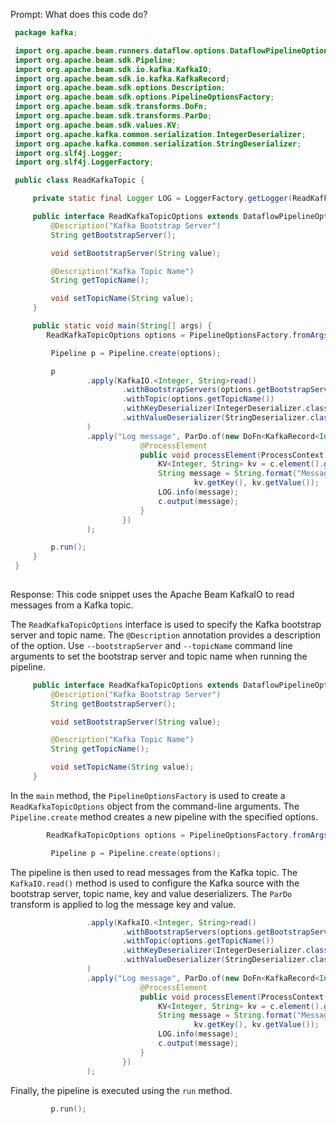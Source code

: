 Prompt:
What does this code do?

```java
 package kafka;

 import org.apache.beam.runners.dataflow.options.DataflowPipelineOptions;
 import org.apache.beam.sdk.Pipeline;
 import org.apache.beam.sdk.io.kafka.KafkaIO;
 import org.apache.beam.sdk.io.kafka.KafkaRecord;
 import org.apache.beam.sdk.options.Description;
 import org.apache.beam.sdk.options.PipelineOptionsFactory;
 import org.apache.beam.sdk.transforms.DoFn;
 import org.apache.beam.sdk.transforms.ParDo;
 import org.apache.beam.sdk.values.KV;
 import org.apache.kafka.common.serialization.IntegerDeserializer;
 import org.apache.kafka.common.serialization.StringDeserializer;
 import org.slf4j.Logger;
 import org.slf4j.LoggerFactory;

 public class ReadKafkaTopic {

     private static final Logger LOG = LoggerFactory.getLogger(ReadKafkaTopic.class);

     public interface ReadKafkaTopicOptions extends DataflowPipelineOptions {
         @Description("Kafka Bootstrap Server")
         String getBootstrapServer();

         void setBootstrapServer(String value);

         @Description("Kafka Topic Name")
         String getTopicName();

         void setTopicName(String value);
     }

     public static void main(String[] args) {
        ReadKafkaTopicOptions options = PipelineOptionsFactory.fromArgs(args).withValidation().as(ReadKafkaTopicOptions.class);

         Pipeline p = Pipeline.create(options);

         p
                 .apply(KafkaIO.<Integer, String>read()
                         .withBootstrapServers(options.getBootstrapServer())
                         .withTopic(options.getTopicName())
                         .withKeyDeserializer(IntegerDeserializer.class)
                         .withValueDeserializer(StringDeserializer.class)
                 )
                 .apply("Log message", ParDo.of(new DoFn<KafkaRecord<Integer, String>, String>() {
                             @ProcessElement
                             public void processElement(ProcessContext c) {
                                 KV<Integer, String> kv = c.element().getKV();
                                 String message = String.format("Message Key: %s, Message Value: %s",
                                         kv.getKey(), kv.getValue());
                                 LOG.info(message);
                                 c.output(message);
                             }
                         })
                 );

         p.run();
     }
 }
 
```

Response:
This code snippet uses the Apache Beam KafkaIO to read messages from a Kafka topic.

The `ReadKafkaTopicOptions` interface is used to specify the Kafka bootstrap server and topic name. The `@Description` annotation provides a description of the option. Use `--bootstrapServer` and `--topicName` command line arguments to set the bootstrap server and topic name when running the pipeline.
```java
     public interface ReadKafkaTopicOptions extends DataflowPipelineOptions {
         @Description("Kafka Bootstrap Server")
         String getBootstrapServer();

         void setBootstrapServer(String value);

         @Description("Kafka Topic Name")
         String getTopicName();

         void setTopicName(String value);
     }
```
In the `main` method, the `PipelineOptionsFactory` is used to create a `ReadKafkaTopicOptions` object from the command-line arguments. The `Pipeline.create` method creates a new pipeline with the specified options.
```java
        ReadKafkaTopicOptions options = PipelineOptionsFactory.fromArgs(args).withValidation().as(ReadKafkaTopicOptions.class);

         Pipeline p = Pipeline.create(options);
```
The pipeline is then used to read messages from the Kafka topic. The `KafkaIO.read()` method is used to configure the Kafka source with the bootstrap server, topic name, key and value deserializers. The `ParDo` transform is applied to log the message key and value.
```java
                 .apply(KafkaIO.<Integer, String>read()
                         .withBootstrapServers(options.getBootstrapServer())
                         .withTopic(options.getTopicName())
                         .withKeyDeserializer(IntegerDeserializer.class)
                         .withValueDeserializer(StringDeserializer.class)
                 )
                 .apply("Log message", ParDo.of(new DoFn<KafkaRecord<Integer, String>, String>() {
                             @ProcessElement
                             public void processElement(ProcessContext c) {
                                 KV<Integer, String> kv = c.element().getKV();
                                 String message = String.format("Message Key: %s, Message Value: %s",
                                         kv.getKey(), kv.getValue());
                                 LOG.info(message);
                                 c.output(message);
                             }
                         })
                 );
```
Finally, the pipeline is executed using the `run` method.
```java
         p.run();
```